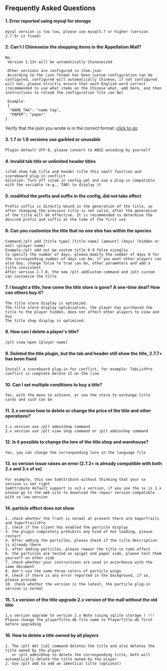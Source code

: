 ## Frequently Asked Questions

#### 1. Error reported using mysql for storage
```
mysql version is too low, please use mysql5.7 or higher (version 2.7.5+ is fixed)
```
#### 2. Can't I Chineseize the shopping items in the Appellation Mall?
```
No.
 Version 1.13+ will be automatically Chineseized
 
 Other versions are configured in item.json
 According to the json format has been custom configuration can be configured, configured will automatically Chinese, if not configured will not, please strictly ensure that each English word correct (recommended to use what items on the Chinese what, add here, and then instructions to reload the configuration file can be)
 
 Example:
 {
  "NAME_TAG": "name tag",
  "PAPER": "paper"
}
```

Verify that the json you wrote is in the correct format: [click to go](https://www.json.cn/)

#### 3. 1.7 or 1.8 versions use garbled or unusable

```
Plugin default UTF-8, please convert to ANSI encoding by yourself
```

#### 4. Invalid tab title or unlimited header titles

```
isTab show tab title and header title this small function and scoreboard plug-in conflict
Solution: Turn off istab in config.yml and use a plug-in compatible with the variable (e.g., TAB) to display it
```

#### 5. modified the prefix and suffix in the config, did not take effect

```
Prefix suffix is directly bound in the generation of the title, so after changing the previous title is not valid, after the generation of the title will be effective. It is recommended to determine the desired prefix and suffix at the time of the first use
```

#### 6. Can you customize the title that no one else has within the species

```
Command:/plt add [title type] [title name] [amount] (days) (hidden or not) (player name)
Example:/plt add not &e custom title 0 0 false xiongliu
to specify the number of days, please modify the number of days 0 for the corresponding number of days can be, if you want other players can also buy, change false to true can be, other parameters and add a title consistent
After version 2.7.8, the new /plt addCustom command and /plt custom can customize the title
```

#### 7. I bought a title, how come the title store is gone? A one-time deal? How can others buy it?
```
The title store display is optimized.
The title store display optimization, the player has purchased the title to the player hidden, does not affect other players to view and buy
The title shop display is optimized.
```
#### 8. How can I delete a player's title?

```
/plt view open [player name]
```

#### 9. Deleted the title plugin, but the tab and header still show the title, 2.7.7+ has been fixed

```
Install a scoreboard plug-in for conflict, for example: TabListPro
conflict is complete delete it on the line
```

#### 10. Can I set multiple conditions to buy a title?

```
Yes, with the menu to achieve, or use the store to exchange title cards and such can be
```

#### 11. 2.x version how to delete or change the price of the title and other operations?

```
1.x version use /plt adminshop command  
2.x version use /plt view shop command or /plt adminshop command
```

#### 12. Is it possible to change the lore of the title shop and warehouse?

```
Yes, you can change the corresponding lore in the language file
```

#### 13. sx version issue raises an error (2.7.2+ is already compatible with both 2.x and 3.x of sx)

```
For example, this see SxAttribute without thinking that your sx version is not right
SxAttribute default support is sx3.x version, if you use the sx is 2.x please go to the web site to download the repair version compatible with sx low version

```

#### 14. particle effect does not show

```
1. check whether the front is normal at present there are SuperTrails and SuperTrailsPro
2. check if the client has enabled the particle display
3. the plugin completely prohibits any kind of hot loading, please restart
4. After adding the particles, please check if the title description is already there
5. after adding particles, please rewear the title to take effect
6. the particles are tested on spigot and paper side, please test them yourself on other side
7. check whether your instructions are used in accordance with the same document
8. don't use the same three colors of particle wings
9. check if there is any error reported in the background, if so, please provide
10. check whether the version is the latest, the particle plug-in version is normal
```

#### 15. 1.x version of the title upgrade 2.x version of the mall without the old title

```
1.x version upgrade to version 2.x Note (using sqlite storage ) !!!   
Please change the playerTitle.db file name to PlayerTitle.db first before upgrading
```

#### 16. How to delete a title owned by all players

```
1. The /plt del [id] command deletes the title and also deletes the title owned by the player
   or /plt adminShop to delete the corresponding title, both will automatically delete the title owned by the player
2. Use /plt add to add an identical title (optional)
```